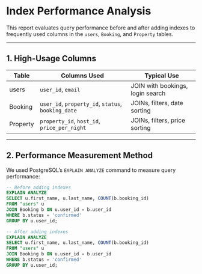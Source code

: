 # Index Performance Analysis

This report evaluates query performance before and after adding indexes
to frequently used columns in the `users`, `Booking`, and `Property` tables.

---

## 1. High-Usage Columns

| Table | Columns Used | Typical Use |
|--------|---------------|-------------|
| users | `user_id`, `email` | JOIN with bookings, login search |
| Booking | `user_id`, `property_id`, `status`, `booking_date` | JOINs, filters, date sorting |
| Property | `property_id`, `host_id`, `price_per_night` | JOINs, filters, price sorting |

---

## 2. Performance Measurement Method

We used PostgreSQL’s `EXPLAIN ANALYZE` command to measure query performance:

```sql
-- Before adding indexes
EXPLAIN ANALYZE
SELECT u.first_name, u.last_name, COUNT(b.booking_id)
FROM "users" u
JOIN Booking b ON u.user_id = b.user_id
WHERE b.status = 'confirmed'
GROUP BY u.user_id;

-- After adding indexes
EXPLAIN ANALYZE
SELECT u.first_name, u.last_name, COUNT(b.booking_id)
FROM "users" u
JOIN Booking b ON u.user_id = b.user_id
WHERE b.status = 'confirmed'
GROUP BY u.user_id;
